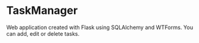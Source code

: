 # TaskManager
Web application created with Flask using SQLAlchemy and WTForms. You can add, edit or delete tasks.
